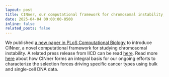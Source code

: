 ```yaml
---
layout: post
title: CINner, our computational framework for chromosomal instability, is published
date: 2025-04-04 09:00:00-0500
inline: false
related_posts: false
---
```


We published <a href="https://journals.plos.org/ploscompbiol/article?id=10.1371/journal.pcbi.1012902">a new paper in PLoS Computational Biology</a> to introduce CINner, a novel computational framework for studying chromosomal instability.
A related press release from IICD can be read <a href="https://cancerdynamics.columbia.edu/news/cinner-new-computational-framework-sheds-light-cancer-evolution">here</a>.
Read more <a href="https://dinhngockhanh.github.io/projects/project_CIN_inference/">here</a> about how CINner forms an integral basis for our ongoing efforts to characterize the selection forces driving specific cancer types using bulk and single-cell DNA data.

<!-- > We do not grow absolutely, chronologically. We grow sometimes in one dimension, and not in another, unevenly. We grow partially. We are relative. We are mature in one realm, childish in another.
> —Anais Nin -->
